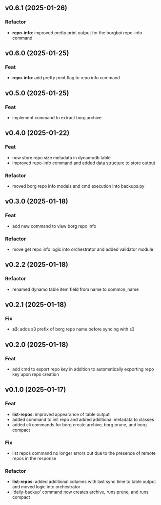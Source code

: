 ## v0.6.1 (2025-01-26)

### Refactor

- **repo-info**: improved pretty print output for the borgboi repo-info command

## v0.6.0 (2025-01-25)

### Feat

- **repo-info**: add pretty print flag to repo info command

## v0.5.0 (2025-01-25)

### Feat

- implement command to extract borg archive

## v0.4.0 (2025-01-22)

### Feat

- now store repo size metadata in dynamodb table
- improved repo-info command and added data structure to store output

### Refactor

- moved borg repo info models and cmd execution into backups.py

## v0.3.0 (2025-01-18)

### Feat

- add new command to view borg repo info

### Refactor

- move get repo info logic into orchestrator and added validator module

## v0.2.2 (2025-01-18)

### Refactor

- renamed dynamo table item field from name to common_name

## v0.2.1 (2025-01-18)

### Fix

- **s3**: adds s3 prefix of borg repo name before syncing with s3

## v0.2.0 (2025-01-18)

### Feat

- add cmd to export repo key in addition to automatically exporting repo key upon repo creation

## v0.1.0 (2025-01-17)

### Feat

- **list-repos**: improved appearance of table output
- added command to init repo and added additional metadata to classes
- added cli commands for borg create archive, borg prune, and borg compact

### Fix

- list repos command no longer errors out due to the presence of remote repos in the response

### Refactor

- **list-repos**: added additional columns with last sync time to table output and moved logic into orchestrator
- 'daily-backup' command now creates archive, runs prune, and runs compact
